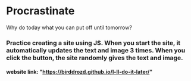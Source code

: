# Procrastinate
Why do today what you can put off until tomorrow?
### Practice creating a site using JS. When you start the site, it automatically updates the text and image 3 times. When you click the button, the site randomly gives the text and image.
#### website link: "https://birddrozd.github.io/I-ll-do-it-later/"
